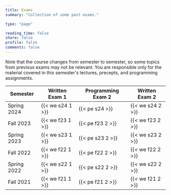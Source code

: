 ```yaml
---
title: Exams
summary: "Collection of some past exams."

type: "page"

reading_time: false
share: false
profile: false
comments: false
---
```


<!--A good way to prepare for an exam is to solve old exam questions. Here are some old COS 126 midterms and final exams. (We have included only exams that were administered in-class, as the format and policies for online exams was somewhat different.) -->

Note that the course changes from semester to semester, so some topics from previous exams may not be relevant. You are responsible only for the material covered in this semester's lectures, precepts, and programming assignments.


<!--
Here's the the Fall'22 Programming Exam 2 hosted on TigerFile.  it will give you practice with downloading the exam/project folder (from TigerFile) in the same manner that you will do on real programming exam.

{{< download-project "Binary_Polynomial" >}} |  {{< submit "Binary_Polynomial" >}}
-->
<!--Do not access the programming exam download/submit links (below) until instructed to do so.

**Spring 2024 Programming Exam: {{< download-project "Programming_Exam" >}} |  {{< submit "Programming_Exam" >}}** -->

| Semester    | Written Exam 1   |  Programming Exam 2 | Written Exam 2    |
|-------------| ---------------- | --------------------| ------------------|
| Spring 2024 | {{< we s24 1 >}} |  {{< pe s24 >}}   | {{< we s24 2 >}}    |
| Fall   2023 | {{< we f23 1 >}} |  {{< pe f23 2 >}}   | {{< we f23 2 >}}  |
| Spring 2023 | {{< we s23 1 >}} |  {{< pe s23 2 >}}   | {{< we s23 2 >}}  |
| Fall   2022 | {{< we f22 1 >}} |  {{< pe f22 2 >}}   | {{< we f22 2 >}}  |  
| Spring 2022 | {{< we s22 1 >}} |  {{< pe s22 2 >}}   | {{< we s22 2 >}}  |
| Fall   2021 | {{< we f21 1 >}} |  {{< pe f21 2 >}}   | {{< we f21 2 >}}  |
